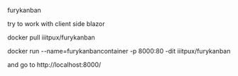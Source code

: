 furykanban

try to work with client side blazor

docker pull iiitpux/furykanban

docker run --name=furykanbancontainer -p 8000:80 -dit iiitpux/furykanban

and go to http://localhost:8000/
